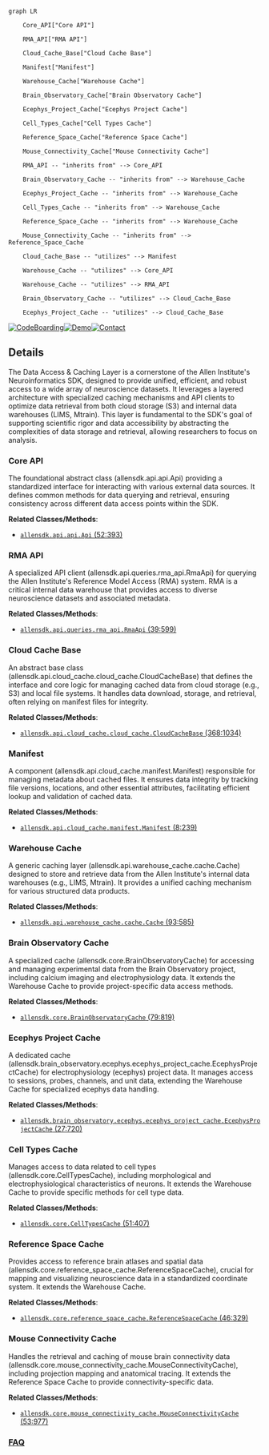 ```mermaid

graph LR

    Core_API["Core API"]

    RMA_API["RMA API"]

    Cloud_Cache_Base["Cloud Cache Base"]

    Manifest["Manifest"]

    Warehouse_Cache["Warehouse Cache"]

    Brain_Observatory_Cache["Brain Observatory Cache"]

    Ecephys_Project_Cache["Ecephys Project Cache"]

    Cell_Types_Cache["Cell Types Cache"]

    Reference_Space_Cache["Reference Space Cache"]

    Mouse_Connectivity_Cache["Mouse Connectivity Cache"]

    RMA_API -- "inherits from" --> Core_API

    Brain_Observatory_Cache -- "inherits from" --> Warehouse_Cache

    Ecephys_Project_Cache -- "inherits from" --> Warehouse_Cache

    Cell_Types_Cache -- "inherits from" --> Warehouse_Cache

    Reference_Space_Cache -- "inherits from" --> Warehouse_Cache

    Mouse_Connectivity_Cache -- "inherits from" --> Reference_Space_Cache

    Cloud_Cache_Base -- "utilizes" --> Manifest

    Warehouse_Cache -- "utilizes" --> Core_API

    Warehouse_Cache -- "utilizes" --> RMA_API

    Brain_Observatory_Cache -- "utilizes" --> Cloud_Cache_Base

    Ecephys_Project_Cache -- "utilizes" --> Cloud_Cache_Base

```



[![CodeBoarding](https://img.shields.io/badge/Generated%20by-CodeBoarding-9cf?style=flat-square)](https://github.com/CodeBoarding/GeneratedOnBoardings)[![Demo](https://img.shields.io/badge/Try%20our-Demo-blue?style=flat-square)](https://www.codeboarding.org/demo)[![Contact](https://img.shields.io/badge/Contact%20us%20-%20contact@codeboarding.org-lightgrey?style=flat-square)](mailto:contact@codeboarding.org)



## Details



The Data Access & Caching Layer is a cornerstone of the Allen Institute's Neuroinformatics SDK, designed to provide unified, efficient, and robust access to a wide array of neuroscience datasets. It leverages a layered architecture with specialized caching mechanisms and API clients to optimize data retrieval from both cloud storage (S3) and internal data warehouses (LIMS, Mtrain). This layer is fundamental to the SDK's goal of supporting scientific rigor and data accessibility by abstracting the complexities of data storage and retrieval, allowing researchers to focus on analysis.



### Core API

The foundational abstract class (allensdk.api.api.Api) providing a standardized interface for interacting with various external data sources. It defines common methods for data querying and retrieval, ensuring consistency across different data access points within the SDK.





**Related Classes/Methods**:



- <a href="https://github.com/AllenInstitute/AllenSDK/blob/master/allensdk/api/api.py#L52-L393" target="_blank" rel="noopener noreferrer">`allensdk.api.api.Api` (52:393)</a>





### RMA API

A specialized API client (allensdk.api.queries.rma_api.RmaApi) for querying the Allen Institute's Reference Model Access (RMA) system. RMA is a critical internal data warehouse that provides access to diverse neuroscience datasets and associated metadata.





**Related Classes/Methods**:



- <a href="https://github.com/AllenInstitute/AllenSDK/blob/master/allensdk/api/queries/rma_api.py#L39-L599" target="_blank" rel="noopener noreferrer">`allensdk.api.queries.rma_api.RmaApi` (39:599)</a>





### Cloud Cache Base

An abstract base class (allensdk.api.cloud_cache.cloud_cache.CloudCacheBase) that defines the interface and core logic for managing cached data from cloud storage (e.g., S3) and local file systems. It handles data download, storage, and retrieval, often relying on manifest files for integrity.





**Related Classes/Methods**:



- <a href="https://github.com/AllenInstitute/AllenSDK/blob/master/allensdk/api/cloud_cache/cloud_cache.py#L368-L1034" target="_blank" rel="noopener noreferrer">`allensdk.api.cloud_cache.cloud_cache.CloudCacheBase` (368:1034)</a>





### Manifest

A component (allensdk.api.cloud_cache.manifest.Manifest) responsible for managing metadata about cached files. It ensures data integrity by tracking file versions, locations, and other essential attributes, facilitating efficient lookup and validation of cached data.





**Related Classes/Methods**:



- <a href="https://github.com/AllenInstitute/AllenSDK/blob/master/allensdk/api/cloud_cache/manifest.py#L8-L239" target="_blank" rel="noopener noreferrer">`allensdk.api.cloud_cache.manifest.Manifest` (8:239)</a>





### Warehouse Cache

A generic caching layer (allensdk.api.warehouse_cache.cache.Cache) designed to store and retrieve data from the Allen Institute's internal data warehouses (e.g., LIMS, Mtrain). It provides a unified caching mechanism for various structured data products.





**Related Classes/Methods**:



- <a href="https://github.com/AllenInstitute/AllenSDK/blob/master/allensdk/api/warehouse_cache/cache.py#L93-L585" target="_blank" rel="noopener noreferrer">`allensdk.api.warehouse_cache.cache.Cache` (93:585)</a>





### Brain Observatory Cache

A specialized cache (allensdk.core.BrainObservatoryCache) for accessing and managing experimental data from the Brain Observatory project, including calcium imaging and electrophysiology data. It extends the Warehouse Cache to provide project-specific data access methods.





**Related Classes/Methods**:



- <a href="https://github.com/AllenInstitute/AllenSDK/blob/master/allensdk/core/brain_observatory_cache.py#L79-L819" target="_blank" rel="noopener noreferrer">`allensdk.core.BrainObservatoryCache` (79:819)</a>





### Ecephys Project Cache

A dedicated cache (allensdk.brain_observatory.ecephys.ecephys_project_cache.EcephysProjectCache) for electrophysiology (ecephys) project data. It manages access to sessions, probes, channels, and unit data, extending the Warehouse Cache for specialized ecephys data handling.





**Related Classes/Methods**:



- <a href="https://github.com/AllenInstitute/AllenSDK/blob/master/allensdk/brain_observatory/ecephys/ecephys_project_cache.py#L27-L720" target="_blank" rel="noopener noreferrer">`allensdk.brain_observatory.ecephys.ecephys_project_cache.EcephysProjectCache` (27:720)</a>





### Cell Types Cache

Manages access to data related to cell types (allensdk.core.CellTypesCache), including morphological and electrophysiological characteristics of neurons. It extends the Warehouse Cache to provide specific methods for cell type data.





**Related Classes/Methods**:



- <a href="https://github.com/AllenInstitute/AllenSDK/blob/master/allensdk/core/cell_types_cache.py#L51-L407" target="_blank" rel="noopener noreferrer">`allensdk.core.CellTypesCache` (51:407)</a>





### Reference Space Cache

Provides access to reference brain atlases and spatial data (allensdk.core.reference_space_cache.ReferenceSpaceCache), crucial for mapping and visualizing neuroscience data in a standardized coordinate system. It extends the Warehouse Cache.





**Related Classes/Methods**:



- <a href="https://github.com/AllenInstitute/AllenSDK/blob/master/allensdk/core/reference_space_cache.py#L46-L329" target="_blank" rel="noopener noreferrer">`allensdk.core.reference_space_cache.ReferenceSpaceCache` (46:329)</a>





### Mouse Connectivity Cache

Handles the retrieval and caching of mouse brain connectivity data (allensdk.core.mouse_connectivity_cache.MouseConnectivityCache), including projection mapping and anatomical tracing. It extends the Reference Space Cache to provide connectivity-specific data.





**Related Classes/Methods**:



- <a href="https://github.com/AllenInstitute/AllenSDK/blob/master/allensdk/core/mouse_connectivity_cache.py#L53-L977" target="_blank" rel="noopener noreferrer">`allensdk.core.mouse_connectivity_cache.MouseConnectivityCache` (53:977)</a>









### [FAQ](https://github.com/CodeBoarding/GeneratedOnBoardings/tree/main?tab=readme-ov-file#faq)